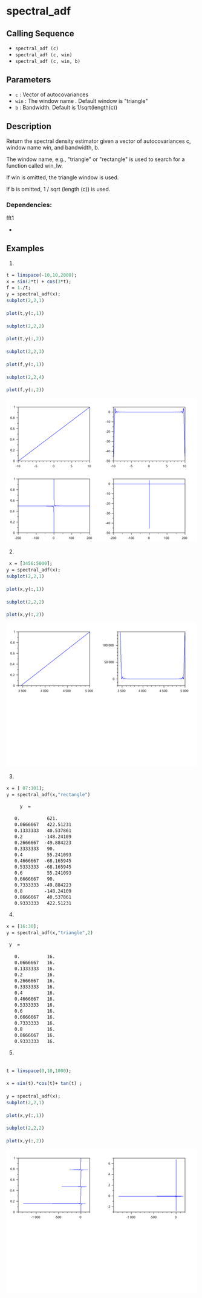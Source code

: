#  spectral_adf
## Calling Sequence

- ` spectral_adf (c) `
- ` spectral_adf (c, win) `
- ` spectral_adf (c, win, b) `
## Parameters
- `c` : Vector of autocovariances
- `win` : The window name . Default window is "triangle"
- `b` : Bandwidth. Default is 1/sqrt(length(c))
## Description
Return the spectral density estimator given a vector of autocovariances c, window name win, and bandwidth, b.

The window name, e.g., "triangle" or "rectangle" is used to search for a function called win_lw.

If win is omitted, the triangle window is used.

If b is omitted, 1 / sqrt (length (c)) is used.

### Dependencies: 
fft1 


-
## Examples
1. 
```scilab
t = linspace(-10,10,2000);
x = sin(2*t) + cos(3*t);
f = 1./t;
y = spectral_adf(x);
subplot(2,2,1)

plot(t,y(:,1))

subplot(2,2,2)

plot(t,y(:,2))

subplot(2,2,3)

plot(f,y(:,1))

subplot(2,2,4)

plot(f,y(:,2))
```
<img src="testcase1.svg"/>

2.
```scilab
 x = [3456:5000];
y = spectral_adf(x);
subplot(2,2,1)

plot(x,y(:,1))

subplot(2,2,2)

plot(x,y(:,2))
```
<img src="testcase2.svg"/>

3.
```scilab
x = [ 87:101];
y = spectral_adf(x,"rectangle")
```
```output
     y  = 

   0.          621.     
   0.0666667   422.51231
   0.1333333   40.537861
   0.2        -148.24109
   0.2666667  -49.884223
   0.3333333   90.      
   0.4         55.241093
   0.4666667  -68.165945
   0.5333333  -68.165945
   0.6         55.241093
   0.6666667   90.      
   0.7333333  -49.884223
   0.8        -148.24109
   0.8666667   40.537861
   0.9333333   422.51231
```
4.
```scilab
x = [16:30];
y = spectral_adf(x,"triangle",2)


```
```output
 y  = 

   0.          16.
   0.0666667   16.
   0.1333333   16.
   0.2         16.
   0.2666667   16.
   0.3333333   16.
   0.4         16.
   0.4666667   16.
   0.5333333   16.
   0.6         16.
   0.6666667   16.
   0.7333333   16.
   0.8         16.
   0.8666667   16.
   0.9333333   16.

```
5.
```scilab

t = linspace(0,10,1000);

x = sin(t).*cos(t)+ tan(t) ;

y = spectral_adf(x);
subplot(2,2,1)

plot(x,y(:,1))

subplot(2,2,2)

plot(x,y(:,2))


```
<img src="testcase5.svg"/>
